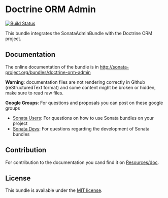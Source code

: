Doctrine ORM Admin
==================

[![Build Status](https://secure.travis-ci.org/sonata-project/SonataDoctrineORMAdminBundle.png?branch=master)](http://travis-ci.org/sonata-project/SonataDoctrineORMAdminBundle)

This bundle integrates the SonataAdminBundle with the Doctrine ORM project.

Documentation
------------

The online documentation of the bundle is in http://sonata-project.org/bundles/doctrine-orm-admin

**Warning**: documentation files are not rendering correctly in Github (reStructuredText format)
and some content might be broken or hidden, make sure to read raw files.

**Google Groups**: For questions and proposals you can post on these google groups

* [Sonata Users](https://groups.google.com/group/sonata-users): For questions on how to use Sonata bundles on your project
* [Sonata Devs](https://groups.google.com/group/sonata-devs): For questions regarding the development of Sonata bundles

Contribution
------------
For contribution to the documentation you cand find it on [Resources/doc](https://github.com/sonata-project/SonataDoctrineORMAdminBundle/tree/master/Resources/doc).

License
-------

This bundle is available under the [MIT license](Resources/meta/LICENSE).
